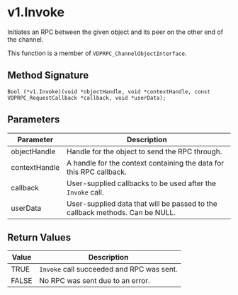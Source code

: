 # v1.Invoke

Initiates an RPC between the given object and its peer on the other end of the channel.

This function is a member of `VDPRPC_ChannelObjectInterface`.


## Method Signature
```
Bool (*v1.Invoke)(void *objectHandle, void *contextHandle, const VDPRPC_RequestCallback *callback, void *userData);
```

## Parameters

| Parameter | Description |
| --------- | ----------- |
| objectHandle | Handle for the object to send the RPC through. |
| contextHandle | A handle for the context containing the data for this RPC callback. |
| callback | User-supplied callbacks to be used after the `Invoke` call. |
| userData | User-supplied data that will be passed to the callback methods. Can be NULL. |

## Return Values

| Value | Description |
| ----- | ----------- |
| TRUE | `Invoke` call succeeded and RPC was sent. |
| FALSE | No RPC was sent due to an error. |


